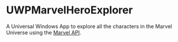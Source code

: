 # UWPMarvelHeroExplorer
A Universal Windows App to explore all the characters in the Marvel Universe using the [Marvel API](https://developer.marvel.com/).
